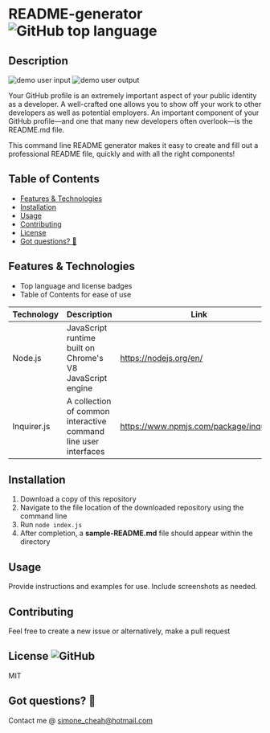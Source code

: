 # README-generator ![GitHub top language](https://img.shields.io/github/languages/top/smcheah/README-generator)

## Description

![demo user input](https://media.giphy.com/media/WzZlGRhsIQBjwZjsEV/giphy.gif)
![demo user output](https://media.giphy.com/media/g4wUHjOQJLf73UTqZu/giphy.gif)

Your GitHub profile is an extremely important aspect of your public identity as a developer. A well-crafted one allows you to show off your work to other developers as well as potential employers. An important component of your GitHub profile—and one that many new developers often overlook—is the README.md file.

This command line README generator makes it easy to create and fill out a professional README file, quickly and with all the right components!

## Table of Contents

-   [Features & Technologies](#features--technologies)
-   [Installation](#installation)
-   [Usage](#usage)
-   [Contributing](#contributing)
-   [License](#license)
-   [Got questions? 🤔](#got-questions-)

## Features & Technologies

-   Top language and license badges
-   Table of Contents for ease of use

| Technology  | Description                                                     | Link                                   |
| ----------- | --------------------------------------------------------------- | -------------------------------------- |
| Node.js     | JavaScript runtime built on Chrome's V8 JavaScript engine       | https://nodejs.org/en/                 |
| Inquirer.js | A collection of common interactive command line user interfaces | https://www.npmjs.com/package/inquirer |

## Installation

1. Download a copy of this repository
2. Navigate to the file location of the downloaded repository using the command line
3. Run `node index.js`
4. After completion, a **sample-README.md** file should appear within the directory

## Usage

Provide instructions and examples for use. Include screenshots as needed.

## Contributing

Feel free to create a new issue or alternatively, make a pull request

## License ![GitHub](https://img.shields.io/github/license/smcheah/README-generator)

MIT

## Got questions? 🤔

Contact me @ simone_cheah@hotmail.com
